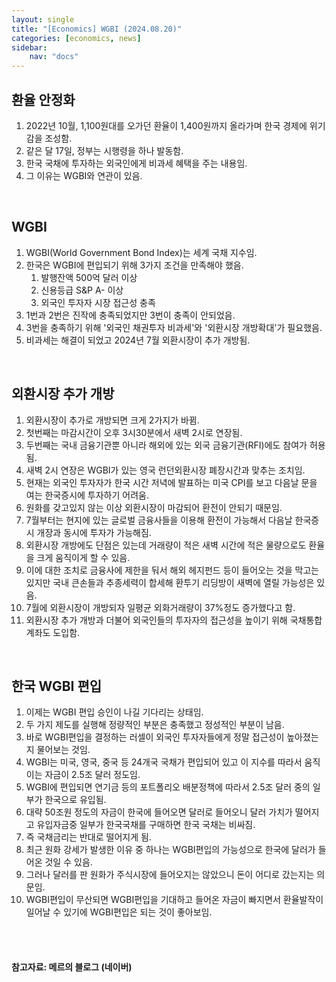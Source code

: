 ```yaml
---
layout: single
title: "[Economics] WGBI (2024.08.20)"
categories: [economics, news]
sidebar:
    nav: "docs"
---
```


## 환율 안정화
1. 2022년 10월, 1,100원대를 오가던 환율이 1,400원까지 올라가며 한국 경제에 위기감을 조성함.
1. 같은 달 17일, 정부는 시행령을 하나 발동함.
1. 한국 국채에 투자하는 외국인에게 비과세 혜택을 주는 내용임.
1. 그 이유는 WGBI와 연관이 있음.

<br/>

## WGBI
1. WGBI(World Government Bond Index)는 세계 국채 지수임.
1. 한국은 WGBI에 편입되기 위해 3가지 조건을 만족해야 했음.
    1. 발행잔액 500억 달러 이상
    1. 신용등급 S&P A- 이상
    1. 외국인 투자자 시장 접근성 충족
1. 1번과 2번은 진작에 충족되었지만 3번이 충족이 안되었음.
1. 3번을 충족하기 위해 '외국인 채권투자 비과세'와 '외환시장 개방확대'가 필요했음.
1. 비과세는 해결이 되었고 2024년 7월 외환시장이 추가 개방됨.

<br/>

## 외환시장 추가 개방
1. 외환시장이 추가로 개방되면 크게 2가지가 바뀜.
1. 첫번째는 마감시간이 오후 3시30분에서 새벽 2시로 연장됨.
1. 두번째는 국내 금융기관뿐 아니라 해외에 있는 외국 금융기관(RFI)에도 참여가 허용됨.
1. 새벽 2시 연장은 WGBI가 있는 영국 런던외환시장 폐장시간과 맞추는 조치임.
1. 현재는 외국인 투자자가 한국 시간 저녁에 발표하는 미국 CPI를 보고 다음날 문을 여는 한국증시에 투자하기 어려움.
1. 원화를 갖고있지 않는 이상 외환시장이 마감되어 환전이 안되기 때문임.
1. 7월부터는 현지에 있는 글로벌 금융사들을 이용해 환전이 가능해서 다음날 한국증시 개장과 동시에 투자가 가능해짐.
1. 외환시장 개방에도 단점은 있는데 거래량이 적은 새벽 시간에 적은 물량으로도 환율을 크게 움직이게 할 수 있음.
1. 이에 대한 조치로 금융사에 제한을 둬서 해외 헤지펀드 등이 들어오는 것을 막고는 있지만 국내 큰손들과 추종세력이 합세해 환투기 리딩방이 새벽에 열릴 가능성은 있음.
1. 7월에 외환시장이 개방되자 일평균 외화거래량이 37%정도 증가했다고 함.
1. 외환시장 추가 개방과 더불어 외국인들의 투자자의 접근성을 높이기 위해 국채통합계좌도 도입함.


<br/>

## 한국 WGBI 편입
1. 이제는 WGBI 편입 승인이 나길 기다리는 상태임.
1. 두 가지 제도를 실행해 정량적인 부분은 충족했고 정성적인 부분이 남음.
1. 바로 WGBI편입을 결정하는 러셀이 외국인 투자자들에게 정말 접근성이 높아졌는지 물어보는 것임.
1. WGBI는 미국, 영국, 중국 등 24개국 국채가 편입되어 있고 이 지수를 따라서 움직이는 자금이 2.5조 달러 정도임.
1. WGBI에 편입되면 연기금 등의 포트폴리오 배분정책에 따라서 2.5조 달러 중의 일부가 한국으로 유입됨.
1. 대략 50조원 정도의 자금이 한국에 들어오면 달러로 들어오니 달러 가치가 떨어지고 유입자금중 일부가 한국국채를 구매하면 한국 국채는 비싸짐.
1. 즉 국채금리는 반대로 떨어지게 됨.
1. 최근 원화 강세가 발생한 이유 중 하나는 WGBI편입의 가능성으로 한국에 달러가 들어온 것일 수 있음. 
1. 그러나 달러를 판 원화가 주식시장에 들어오지는 않았으니 돈이 어디로 갔는지는 의문임.
1. WGBI편입이 무산되면 WGBI편입을 기대하고 들어온 자금이 빠지면서 환율발작이 일어날 수 있기에 WGBI편입은 되는 것이 좋아보임.


<br/>
<br/>

#### 참고자료: 메르의 블로그 (네이버) 